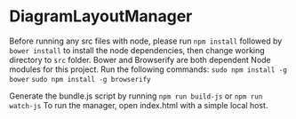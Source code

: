 # DiagramLayoutManager
Before running any src files with node, please run `npm install` followed by `bower install` to install the node dependencies, then change working directory to `src` folder.
Bower and Browserify are both dependent Node modules for this project. Run the following commands:
 `sudo npm install -g bower`
 `sudo npm install -g browserify`

Generate the bundle.js script by running `npm run build-js` or `npm run watch-js`
To run the manager, open index.html with a simple local host.